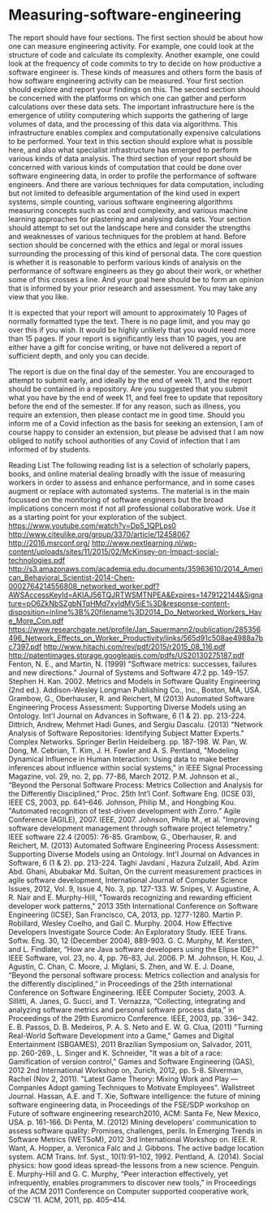 # Measuring-software-engineering

The report should have four sections.
The first section should be about how one can measure engineering activity. For example, one could look at the structure of code and calculate its complexity. Another example, one could look at the frequency of code commits to try to decide on how productive a software engineer is. These kinds of measures and others form the basis of how software engineering activity can be measured. Your first section should explore and report your findings on this.
The second section should be concerned with the platforms on which one can gather and perform calculations over these data sets. The important infrastructure here is the emergence of utility computering which supports the gathering of large volumes of data, and the processing of this data via algorithms. This infrastructure enables complex and computationally expensive calculations to be performed. Your text in this section should explore what is possible here, and also what specialist infrastructure has emerged to perform various kinds of data analysis.
The third section of your report should be concerned with various kinds of computation that could be done over software engineering data, in order to profile the performance of software engineers. And there are various techniques for data computation, including but not limited to defeasible argumentation of the kind used in expert systems, simple counting, various software engineering algorithms measuring concepts such as coal and complexity, and various machine learning approaches for plastering and analysing data sets. Your section should attempt to set out the landscape here and consider the strengths and weaknesses of various techniques for the problem at hand.
Before section should be concerned with the ethics and legal or moral issues surrounding the processing of this kind of personal data. The core question is whether it is reasonable to perform various kinds of analysis on the performance of software engineers as they go about their work, or whether some of this crosses a line. And your goal here should be to form an opinion that is informed by your prior research and assessment. You may take any view that you like.

It is expected that your report will amount to approximately 10 Pages of normally formatted type the text. There is no page limit, and you may go over this if you wish. It would be highly unlikely that you would need more than 15 pages. If your report is significantly less than 10 pages, you are either have a gift for concise writing, or have not delivered a report of sufficient depth, and only you can decide. 

The report is due on the final day of the semester. You are encouraged to attempt to submit early, and ideally by the end of week 11, and the report should be contained in a repository. Are you suggested that you submit what you have by the end of week 11, and feel free to update that repository before the end of the semester.
If for any reason, such as illness, you require an extension, then please contact me in good time. Should you inform me of a Covid infection as the basis for seeking an extension, I am of course happy to consider an extension, but please be advised that I am now obliged to notify school authorities of any Covid of infection that I am informed of by students.  

Reading List
The following reading list is a selection of scholarly papers, books, and online material dealing broadly with the issue of measuring workers in order to assess and enhance performance, and in some cases augment or replace with automated systems. The material is in the main focussed on the monitoring of software engineers but the broad implications concern most if not all professional collaborative work. Use it as a starting point for your exploration of the subject.
https://www.youtube.com/watch?v=Dp5_1QPLps0
http://www.citeulike.org/group/3370/article/12458067
http://2016.msrconf.org/
http://www.nextlearning.nl/wp-content/uploads/sites/11/2015/02/McKinsey-on-Impact-social-technologies.pdf
http://s3.amazonaws.com/academia.edu.documents/35963610/2014_American_Behavioral_Scientist-2014-Chen-0002764214556808_networked_worker.pdf?AWSAccessKeyId=AKIAJ56TQJRTWSMTNPEA&Expires=1479122144&Signature=pO6ZkNbSZgbNTqHMd7xyIdMV5iE%3D&response-content-disposition=inline%3B%20filename%3D2014_Do_Networked_Workers_Have_More_Con.pdf
https://www.researchgate.net/profile/Jan_Sauermann2/publication/285356496_Network_Effects_on_Worker_Productivity/links/565d91c508ae4988a7bc7397.pdf
http://www.hitachi.com/rev/pdf/2015/r2015_08_116.pdf
http://patentimages.storage.googleapis.com/pdfs/US20130275187.pdf
Fenton, N. E., and Martin, N. (1999) "Software metrics: successes, failures and new directions." Journal of Systems and Software 47.2 pp. 149-157.
Stephen H. Kan. 2002. Metrics and Models in Software Quality Engineering (2nd ed.). Addison-Wesley Longman Publishing Co., Inc., Boston, MA, USA.
Grambow, G., Oberhauser, R. and Reichert, M (2013) Automated Software Engineering Process Assessment: Supporting Diverse Models using an Ontology. Int'l Journal on Advances in Software, 6 (1 & 2). pp. 213-224.
Dittrich, Andrew, Mehmet Hadi Gunes, and Sergiu Dascalu. (2013) "Network Analysis of Software Repositories: Identifying Subject Matter Experts." Complex Networks. Springer Berlin Heidelberg. pp. 187-198.
W. Pan, W. Dong, M. Cebrian, T. Kim, J. H. Fowler and A. S. Pentland, "Modeling Dynamical Influence in Human Interaction: Using data to make better inferences about influence within social systems," in IEEE Signal Processing Magazine, vol. 29, no. 2, pp. 77-86, March 2012.
P.M. Johnson et al., “Beyond the Personal Software Process: Metrics Collection and Analysis for the Differently Disciplined,” Proc. 25th Int’l Conf. Software Eng. (ICSE 03), IEEE CS, 2003, pp. 641–646.
Johnson, Philip M., and Hongbing Kou. "Automated recognition of test-driven development with Zorro." Agile Conference (AGILE), 2007. IEEE, 2007.
Johnson, Philip M., et al. "Improving software development management through software project telemetry." IEEE software 22.4 (2005): 76-85.
Grambow, G., Oberhauser, R. and Reichert, M. (2013) Automated Software Engineering Process Assessment: Supporting Diverse Models using an Ontology. Int'l Journal on Advances in Software, 6 (1 & 2). pp. 213-224.
Taghi Javdani , Hazura Zulzalil, Abd. Azim Abd. Ghani, Abubakar Md. Sultan, On the current measurement practices in agile software development, International Journal of Computer Science Issues, 2012, Vol. 9, Issue 4, No. 3, pp. 127-133.
W. Snipes, V. Augustine, A. R. Nair and E. Murphy-Hill, "Towards recognizing and rewarding efficient developer work patterns," 2013 35th International Conference on Software Engineering (ICSE), San Francisco, CA, 2013, pp. 1277-1280.
Martin P. Robillard, Wesley Coelho, and Gail C. Murphy. 2004. How Effective Developers Investigate Source Code: An Exploratory Study. IEEE Trans. Softw. Eng. 30, 12 (December 2004), 889-903.
G. C. Murphy, M. Kersten, and L. Findlater, “How are Java software developers using the Elipse IDE?” IEEE Software, vol. 23, no. 4, pp. 76–83, Jul. 2006.
P. M. Johnson, H. Kou, J. Agustin, C. Chan, C. Moore, J. Miglani, S. Zhen, and W. E. J. Doane, “Beyond the personal software process: Metrics collection and analysis for the differently disciplined,” in Proceedings of the 25th international Conference on Software Engineering. IEEE Computer Society, 2003.
A. Sillitti, A. Janes, G. Succi, and T. Vernazza, “Collecting, integrating and analyzing software metrics and personal software process data,” in Proceedings of the 29th Euromicro Conference. IEEE, 2003, pp. 336– 342.
E. B. Passos, D. B. Medeiros, P. A. S. Neto and E. W. G. Clua, (2011) "Turning Real-World Software Development into a Game," Games and Digital Entertainment (SBGAMES), 2011 Brazilian Symposium on, Salvador, 2011, pp. 260-269.,
L. Singer and K. Schneider, "It was a bit of a race: Gamification of version control," Games and Software Engineering (GAS), 2012 2nd International Workshop on, Zurich, 2012, pp. 5-8.
Silverman, Rachel (Nov 2, 2011). "Latest Game Theory: Mixing Work and Play — Companies Adopt gaming Techniques to Motivate Employees". Wallstreet Journal.
Hassan, A.E. and T. Xie, Software intelligence: the future of mining software engineering data, in Proceedings of the FSE/SDP workshop on Future of software engineering research2010, ACM: Santa Fe, New Mexico, USA. p. 161-166.
Di Penta, M. (2012) Mining developers' communication to assess software quality: Promises, challenges, perils. In Emerging Trends in Software Metrics (WETSoM), 2012 3rd International Workshop on. IEEE.
R. Want, A. Hopper, a. Veronica Falc and J. Gibbons. The active badge location system. ACM Trans. Inf. Syst., 10(1):91–102, 1992.
Pentland, A. (2014). Social physics: how good ideas spread-the lessons from a new science. Penguin.
E. Murphy-Hill and G. C. Murphy, “Peer interaction effectively, yet infrequently, enables programmers to discover new tools,” in Proceedings of the ACM 2011 Conference on Computer supported cooperative work, CSCW ’11. ACM, 2011, pp. 405–414.
